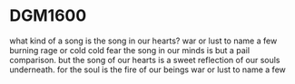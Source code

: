 # DGM1600

what kind of a song is the song in our hearts?
war or lust to name a few
burning rage or cold cold fear
the song in our minds is but a pail comparison.
but the song of our hearts is a sweet reflection of our souls underneath.
for the soul is the fire of our beings
war or lust to name a few